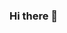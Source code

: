### Hi there 👋

<!--
**Platonenkov/Platonenkov** is a ✨ _special_ ✨ repository because its `README.md` (this file) appears on your GitHub profile.

Here are some ideas to get you started:

- 🔭 Net developer from 2018
- 🌱 I’m currently learning C#

![Demo](https://github.com/Platonenkov/Platonenkov/blob/main/wr.gif)
